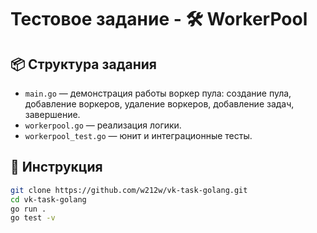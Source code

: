 # Тестовое задание - 🛠️ WorkerPool

## 📦 Структура задания

- `main.go` — демонстрация работы воркер пула: создание пула, добавление воркеров, удаление воркеров, добавление задач, завершение.
- `workerpool.go` — реализация логики.
- `workerpool_test.go` — юнит и интеграционные тесты.

## 🚀 Инструкция

```bash
git clone https://github.com/w212w/vk-task-golang.git
cd vk-task-golang
go run .
go test -v
```
